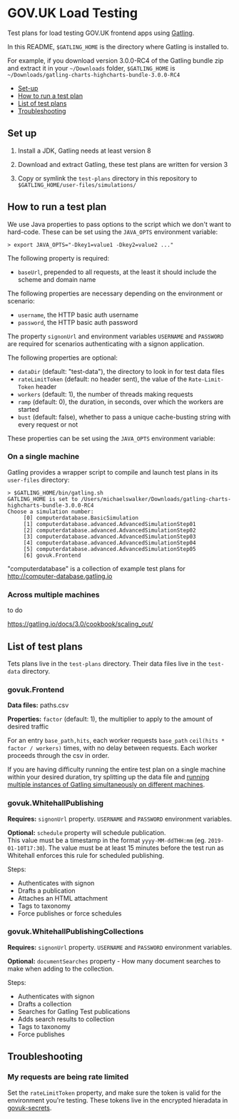 GOV.UK Load Testing
===================

Test plans for load testing GOV.UK frontend apps using [Gatling](https://gatling.io/).

In this README, `$GATLING_HOME` is the directory where Gatling is installed to.

For example, if you download version 3.0.0-RC4 of the Gatling bundle zip and extract it in your `~/Downloads` folder, `$GATLING_HOME` is `~/Downloads/gatling-charts-highcharts-bundle-3.0.0-RC4`

- [Set-up](#set-up)
- [How to run a test plan](#how-to-run-a-test-plan)
- [List of test plans](#list-of-test-plans)
- [Troubleshooting](#troubleshooting)


Set up
------

1. Install a JDK, Gatling needs at least version 8

2. Download and extract Gatling, these test plans are written for version 3

4. Copy or symlink the `test-plans` directory in this repository to `$GATLING_HOME/user-files/simulations/`


How to run a test plan
----------------------

We use Java properties to pass options to the script which we don't want to hard-code.  These can be set using the `JAVA_OPTS` environment variable:

```
> export JAVA_OPTS="-Dkey1=value1 -Dkey2=value2 ..."
```

The following property is required:

- `baseUrl`, prepended to all requests, at the least it should include the scheme and domain name

The following properties are necessary depending on the environment or scenario:

- `username`, the HTTP basic auth username
- `password`, the HTTP basic auth password

The property `signonUrl` and environment variables `USERNAME` and `PASSWORD` are required for scenarios authenticating with a signon application.

The following properties are optional:

- `dataDir` (default: "test-data"), the directory to look in for test data files
- `rateLimitToken` (default: no header sent), the value of the `Rate-Limit-Token` header
- `workers` (default: 1), the number of threads making requests
- `ramp` (default: 0), the duration, in seconds, over which the workers are started
- `bust` (default: false), whether to pass a unique cache-busting string with every request or not

These properties can be set using the `JAVA_OPTS` environment variable:

###  On a single machine

Gatling provides a wrapper script to compile and launch test plans in its `user-files` directory:

```
> $GATLING_HOME/bin/gatling.sh
GATLING_HOME is set to /Users/michaelswalker/Downloads/gatling-charts-highcharts-bundle-3.0.0-RC4
Choose a simulation number:
     [0] computerdatabase.BasicSimulation
     [1] computerdatabase.advanced.AdvancedSimulationStep01
     [2] computerdatabase.advanced.AdvancedSimulationStep02
     [3] computerdatabase.advanced.AdvancedSimulationStep03
     [4] computerdatabase.advanced.AdvancedSimulationStep04
     [5] computerdatabase.advanced.AdvancedSimulationStep05
     [6] govuk.Frontend
```

"computerdatabase" is a collection of example test plans for http://computer-database.gatling.io


### Across multiple machines

to do

https://gatling.io/docs/3.0/cookbook/scaling_out/


List of test plans
------------------

Tets plans live in the `test-plans` directory.  Their data files live in the `test-data` directory.

### govuk.Frontend

**Data files:** paths.csv

**Properties:** `factor` (default: 1), the multiplier to apply to the amount of desired traffic

For an entry `base_path,hits`, each worker requests `base_path` `ceil(hits * factor / workers)` times, with no delay between requests.  Each worker proceeds through the csv in order.

If you are having difficulty running the entire test plan on a single machine within your desired duration, try splitting up the data file and [running multiple instances of Gatling simultaneously on different machines](#across-multiple-machines).

### govuk.WhitehallPublishing

**Requires:** `signonUrl` property. `USERNAME` and `PASSWORD` environment variables.

**Optional:** `schedule` property will schedule publication.  
This value must be a timestamp in the format `yyyy-MM-ddTHH:mm` (eg. `2019-01-10T17:30`). 
The value must be at least 15 minutes before the test run as Whitehall enforces this rule for scheduled publishing.

Steps:

- Authenticates with signon
- Drafts a publication
- Attaches an HTML attachment
- Tags to taxonomy
- Force publishes or force schedules


### govuk.WhitehallPublishingCollections

**Requires:** `signonUrl` property. `USERNAME` and `PASSWORD` environment variables.

**Optional:** `documentSearches` property - How many document searches to make when adding to the collection.

Steps:

- Authenticates with signon
- Drafts a collection
- Searches for Gatling Test publications
- Adds search results to collection
- Tags to taxonomy
- Force publishes


Troubleshooting
---------------

### My requests are being rate limited

Set the `rateLimitToken` property, and make sure the token is valid for the environment you're testing.  These tokens live in the encrypted hieradata in [govuk-secrets](https://github.com/alphagov/govuk-secrets).
